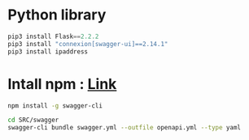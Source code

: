 # Python library
```python
pip3 install Flask==2.2.2
pip3 install "connexion[swagger-ui]==2.14.1"
pip3 install ipaddress
```

# Intall npm : [Link](https://nodejs.org/en/download/)
```bash
npm install -g swagger-cli

cd SRC/swagger
swagger-cli bundle swagger.yml --outfile openapi.yml --type yaml
```